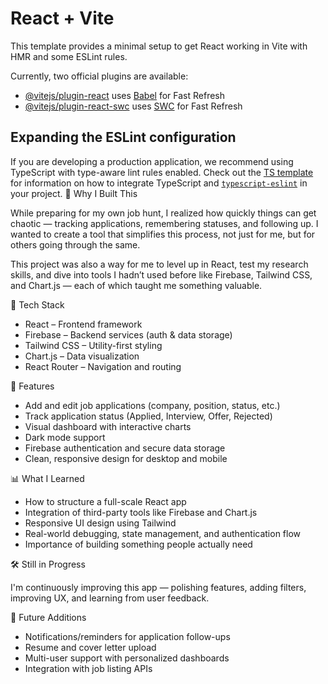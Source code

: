 # React + Vite

This template provides a minimal setup to get React working in Vite with HMR and some ESLint rules.

Currently, two official plugins are available:

- [@vitejs/plugin-react](https://github.com/vitejs/vite-plugin-react/blob/main/packages/plugin-react) uses [Babel](https://babeljs.io/) for Fast Refresh
- [@vitejs/plugin-react-swc](https://github.com/vitejs/vite-plugin-react/blob/main/packages/plugin-react-swc) uses [SWC](https://swc.rs/) for Fast Refresh

## Expanding the ESLint configuration

If you are developing a production application, we recommend using TypeScript with type-aware lint rules enabled. Check out the [TS template](https://github.com/vitejs/vite/tree/main/packages/create-vite/template-react-ts) for information on how to integrate TypeScript and [`typescript-eslint`](https://typescript-eslint.io) in your project.
🧠 Why I Built This

While preparing for my own job hunt, I realized how quickly things can get chaotic — tracking applications, remembering statuses, and following up. I wanted to create a tool that simplifies this process, not just for me, but for others going through the same.

This project was also a way for me to level up in React, test my research skills, and dive into tools I hadn’t used before like Firebase, Tailwind CSS, and Chart.js — each of which taught me something valuable.

🔧 Tech Stack

- React – Frontend framework  
- Firebase – Backend services (auth & data storage)  
- Tailwind CSS – Utility-first styling  
- Chart.js – Data visualization  
- React Router – Navigation and routing

🚀 Features

- Add and edit job applications (company, position, status, etc.)  
- Track application status (Applied, Interview, Offer, Rejected)  
- Visual dashboard with interactive charts  
- Dark mode support  
- Firebase authentication and secure data storage  
- Clean, responsive design for desktop and mobile

 
 📊 What I Learned
- How to structure a full-scale React app  
- Integration of third-party tools like Firebase and Chart.js  
- Responsive UI design using Tailwind  
- Real-world debugging, state management, and authentication flow  
- Importance of building something people actually need

🛠 Still in Progress

I'm continuously improving this app — polishing features, adding filters, improving UX, and learning from user feedback.

🎯 Future Additions

- Notifications/reminders for application follow-ups  
- Resume and cover letter upload  
- Multi-user support with personalized dashboards  
- Integration with job listing APIs


